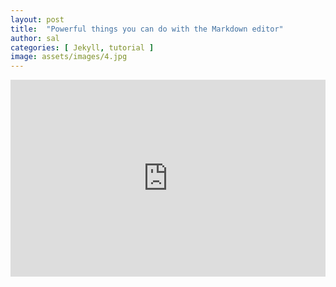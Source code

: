 ```yaml
---
layout: post
title:  "Powerful things you can do with the Markdown editor"
author: sal
categories: [ Jekyll, tutorial ]
image: assets/images/4.jpg
---
```


<p><iframe style="width:100%;" height="315" src="https://www.youtube.com/embed/Cniqsc9QfDo?rel=0&amp;showinfo=0" frameborder="0" allowfullscreen></iframe></p>
